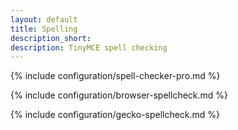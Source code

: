 ```yaml
---
layout: default
title: Spelling
description_short:
description: TinyMCE spell checking
---
```


{% include configuration/spell-checker-pro.md %}

{% include configuration/browser-spellcheck.md %}

{% include configuration/gecko-spellcheck.md %}
